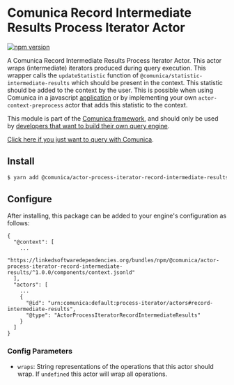 # Comunica Record Intermediate Results Process Iterator Actor

[![npm version](https://badge.fury.io/js/%40comunica%2Factor-process-iterator-record-intermediate-results.svg)](https://www.npmjs.com/package/@comunica/actor-process-iterator-record-intermediate-results)

A Comunica Record Intermediate Results Process Iterator Actor. This actor wraps (intermediate) iterators produced during query execution. This wrapper
calls the `updateStatistic` function of `@comunica/statistic-intermediate-results` which should be present in the context. This statistic should be
added to the context by the user. This is possible when using Comunica in a javascript [application](https://comunica.dev/docs/query/getting_started/query_app/) or by implementing your own `actor-context-preprocess` actor that adds this statistic to the context.

This module is part of the [Comunica framework](https://github.com/comunica/comunica),
and should only be used by [developers that want to build their own query engine](https://comunica.dev/docs/modify/).

[Click here if you just want to query with Comunica](https://comunica.dev/docs/query/).

## Install

```bash
$ yarn add @comunica/actor-process-iterator-record-intermediate-results
```

## Configure

After installing, this package can be added to your engine's configuration as follows:
```text
{
  "@context": [
    ...
    "https://linkedsoftwaredependencies.org/bundles/npm/@comunica/actor-process-iterator-record-intermediate-results/^1.0.0/components/context.jsonld"
  ],
  "actors": [
    ...
    {
      "@id": "urn:comunica:default:process-iterator/actors#record-intermediate-results",
      "@type": "ActorProcessIteratorRecordIntermediateResults"
    }
  ]
}
```

### Config Parameters
* `wraps`: String representations of the operations that this actor should wrap. If `undefined` this actor will wrap all operations.
